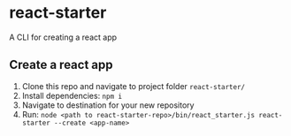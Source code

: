 # react-starter

A CLI for creating a react app

## Create a react app

1. Clone this repo and navigate to project folder `react-starter/`
2. Install dependencies: `npm i`
3. Navigate to destination for your new repository
4. Run: `node <path to react-starter-repo>/bin/react_starter.js react-starter --create <app-name>`
